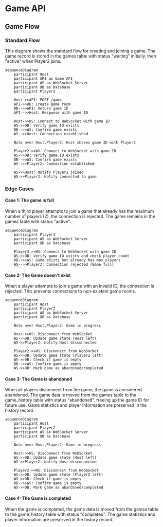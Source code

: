 # Game API

## Game Flow

### Standard Flow

This diagram shows the standard flow for creating and joining a game. The game record is stored in the games table with status "waiting" initially, then "active" when Player2 joins.

```mermaid
sequenceDiagram
    participant Host
    participant API as Game API
    participant WS as WebSocket Server
    participant DB as Database
    participant Player2

    Host->>API: POST /game
    API->>DB: Create game room
    DB-->>API: Return game ID
    API-->>Host: Response with game ID

    Host->>WS: Connect to WebSocket with game ID
    WS->>DB: Verify game ID exists
    DB-->>WS: Confirm game exists
    WS-->>Host: Connection established

    Note over Host,Player2: Host shares game ID with Player2

    Player2->>WS: Connect to WebSocket with game ID
    WS->>DB: Verify game ID exists
    DB-->>WS: Confirm game exists
    WS-->>Player2: Connection established
    
    WS->>Host: Notify Player2 joined
    WS->>Player2: Notify connected to game
```

### Edge Cases

#### Case 1: The game is full

When a third player attempts to join a game that already has the maximum number of players (2), the connection is rejected. The game remains in the games table with status "active".

```mermaid
sequenceDiagram
    participant Player3
    participant WS as WebSocket Server
    participant DB as Database

    Player3->>WS: Connect to WebSocket with game ID
    WS->>DB: Verify game ID exists and check player count
    DB-->>WS: Game exists but already has max players
    WS-->>Player3: Connection rejected (Game full)
```

#### Case 2: The Game doesn't exist

When a player attempts to join a game with an invalid ID, the connection is rejected. This prevents connections to non-existent game rooms.

```mermaid
sequenceDiagram
    participant Host
    participant Player2
    participant WS as WebSocket Server
    participant DB as Database

    Note over Host,Player2: Game in progress
    
    Host->>WS: Disconnect from WebSocket
    WS->>DB: Update game state (Host left)
    WS->>Player2: Notify Host disconnected
    
    Player2->>WS: Disconnect from WebSocket
    WS->>DB: Update game state (Player2 left)
    WS->>DB: Check if game is empty
    DB-->>WS: Confirm game is empty
    WS->>DB: Mark game as abandoned/completed
```

#### Case 3: The Game is abandoned

When all players disconnect from the game, the game is considered abandoned. The game data is moved from the games table to the game_history table with status "abandoned", freeing up the game ID for future use. Game statistics and player information are preserved in the history record.

```mermaid
sequenceDiagram
    participant Host
    participant Player2
    participant WS as WebSocket Server
    participant DB as Database

    Note over Host,Player2: Game in progress
    
    Host->>WS: Disconnect from WebSocket
    WS->>DB: Update game state (Host left)
    WS->>Player2: Notify Host disconnected
    
    Player2->>WS: Disconnect from WebSocket
    WS->>DB: Update game state (Player2 left)
    WS->>DB: Check if game is empty
    DB-->>WS: Confirm game is empty
    WS->>DB: Mark game as abandoned/completed
```

#### Case 4: The Game is completed

When the game is completed, the game data is moved from the games table to the game_history table with status "completed". The game statistics and player information are preserved in the history record.
